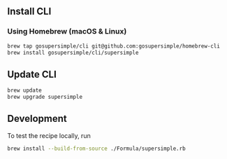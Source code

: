 ## Install CLI

### Using Homebrew (macOS & Linux)

```bash
brew tap gosupersimple/cli git@github.com:gosupersimple/homebrew-cli
brew install gosupersimple/cli/supersimple
```

## Update CLI

```bash
brew update
brew upgrade supersimple
```

## Development

To test the recipe locally, run

```bash
brew install --build-from-source ./Formula/supersimple.rb
```
